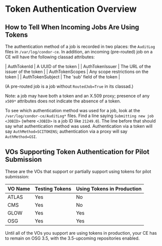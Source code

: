 Token Authentication Overview
=============================



How to Tell When Incoming Jobs Are Using Tokens
-----------------------------------------------

The authentication method of a job is recorded in two places: the `AuditLog` files in `/var/log/condor-ce`.
In addition, an incoming (pre-routed) job on a CE will have the following classad attributes:

| AuthTokenId      | A UUID of the token                 |
| AuthTokenIssuer  | The URL of the issuer of the token  |
| AuthTokenScopes  | Any scope restrictions on the token |
| AuthTokenSubject | The 'sub' field of the token        |

(A pre-routed job is a job without `RoutedJob=True` in its classad.)

Note: a job may have both a token and an X.509 proxy;
presence of any `x509*` attributes does not indicate the absence of a token.

To see which authentication method was used for a job, look at the `/var/log/condor-ce/AuditLog*` files.
Find a line saying `Submitting new job <JOBID>` (where `<JOBID>` is a job ID like `21249.0`).
The line before that should say what authentication method was used.
Authentication via a token will say `AuthMethod=SCITOKENS`;
authentication via a proxy will say `AuthMethod=GSI`.


VOs Supporting Token Authentication for Pilot Submission
--------------------------------------------------------

These are the VOs that support or partially support using tokens for pilot submission:

| VO Name | Testing Tokens | Using Tokens in Production |
|:--------|----------------|----------------------------|
| ATLAS   | Yes            | No                         |
| CMS     | Yes            | No                         |
| GLOW    | Yes            | Yes                        |
| OSG     | Yes            | Yes                        |

Until all of the VOs you support are using tokens in production, your CE has to remain on OSG 3.5,
with the 3.5-upcoming repositories enabled.

